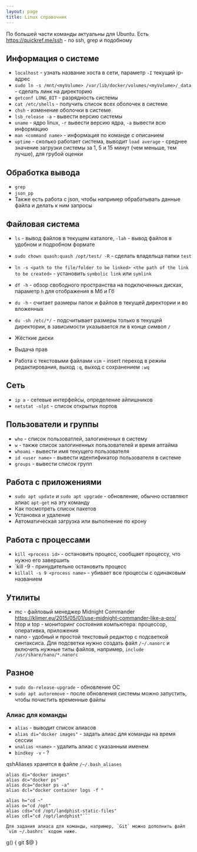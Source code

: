 ```yaml
---
layout: page
title: Linux справочник
---
```


По большей части команды актуальны для Ubuntu.
Есть https://quickref.me/ssh - по ssh, grep и подобному

## Информация о системе

- `localhost` - узнать название хоста в сети, параметр `-I` текущий ip-адрес
- `sudo ln -s /mnt/<myVolume> /var/lib/docker/volumes/<myVolume>/_data` - сделать линк на директорию
- `getconf LONG_BIT` - разрядность системы
- `cat /etc/shells` - получить список всех оболочек в системе
- `chsh` - изменение оболочки в системе
- `lsb_release -a` - вывести версию системы
- `uname` - ядро linux, `-r` вывести версию ядра, `-a` вывести всю информацию
- `man <command name>` - информация по команде с описанием
- `uptime` - сколько работает система, выводит `load average` - среднее значение загрузки системы за 1, 5 и 15 минут (чем меньше, тем лучше), для грубой оценки

## Обработка вывода

- `grep`
- `json_pp`
- Также есть работа с json, чтобы например обрабатывать данные файла и делать к ним запросы

## Файловая система

- `ls` - вывод файлов в текущем каталоге, `-lah` - вывод файлов в удобном и подробном формате
- `sudo chown quash:quash /opt/test/ -R` - сделать владельца папки `test`
- `ln -s <path to the file/folder to be linked> <the path of the link to be created>` - установить `symbolic link` или `symlink`
- `df -h` - обзор свободного пространства на подключенных дисках, параметр `h` для отображения в Мб и Гб
- `du -h` - считает размеры папок и файлов в текущей директории и во вложенных
- `du -sh /etc/*/` - подсчитывает размеры только в текущей директории, в зависимости указывается ли в конце символ `/`

- Жёсткие диски
- Выдача прав
- Работа с текстовыми файлами `vim` - insert переход в режим редактирования, выход `:q`, выход с сохранением `:wq`

## Сеть

- `ip a` - сетевые интерфейсы, определение айпишников
- `netstat -nlpt` - список открытых портов

## Пользователи и группы

- `who` - список пользоватлей, залогиненных в систему
- `w` - также список залогиненных пользователей и время аптайма
- `whoami` - вывести имя текущего пользователя
- `id <user name>` - вывести идентификатор пользователя в системе
- `groups` - вывести список групп

## Работа с приложениями

- `sudo apt update` и `sudo apt upgrade` - обновление, обычно оставляют алиас `apt-get` на эту команду
- Как посмотреть список пакетов
- Установка и удаление
- Автоматическая загрузка или выполнение по крону

## Работа с процессами

- `kill <process id>` - остановить процесс, сообщает процессу, что нужно его завершить
- `kill -9 <process id> - принудительно остановить процесс
- `killall -s 9 <process name>` - убивает все процессы с одинаковым названием

## Утилиты

- mc - файловый менеджер Midnight Commander https://klimer.eu/2015/05/01/use-midnight-commander-like-a-pro/
- htop и top - мониторинг состояния компьютера: процессор, оперативка, приложения
- nano - удобный и простой текстовый редактор с подсветкой синтаксиса. Для подсветки нужно создать файл `/~/.nanorc` и включить нужные типы файлов, например, `include /usr/share/nano/*.nanorc`


## Разное

- `sudo do-release-upgrade` - обновление ОС
- `sudo apt autoremove` - после обновления системы можно запустить, чтобы почистить временные файлы

### Алиас для команды

- `alias` - выводит список алиасов
- `alias di="docker images"` - задать алиас для команды на время сессии
- `unalias <name>` - удалить алиас с указанным именем
- `bindkey -v` - ?

qshAliases хранятся в файле `/~/.bash_aliases`
```
alias di="docker images"
alias dc="docker ps"
alias dca="docker ps -a"
alias dcl="docker container logs -f "

alias h="cd ~"
alias o="cd /opt"
alias cds="cd /opt/landphist-static-files"
alias cdl="cd /opt/landphist"```

Для задания алиаса для команды, например, `Git` можно дополнить файл `vim ~/.bashrc` кодом ниже. 
```
g() {
  git $@
}
```
